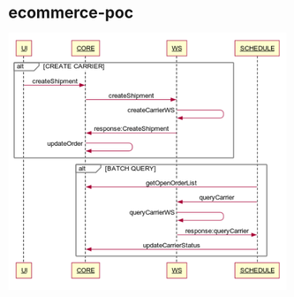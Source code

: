 # ecommerce-poc


![alt text](https://github.com/cmv-teknoloji/ecommerce-poc/blob/master/Tcell_ECommerce.png)
